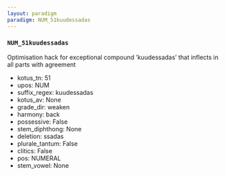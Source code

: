 ```yaml
---
layout: paradigm
paradigm: NUM_51kuudessadas
---
```

### ` NUM_51kuudessadas `

Optimisation hack for exceptional compound ’kuudessadas’ that inflects in all parts with agreement
* kotus_tn: 51
* upos: NUM
* suffix_regex: kuudessadas
* kotus_av: None
* grade_dir: weaken
* harmony: back
* possessive: False
* stem_diphthong: None
* deletion: ssadas
* plurale_tantum: False
* clitics: False
* pos: NUMERAL
* stem_vowel: None

